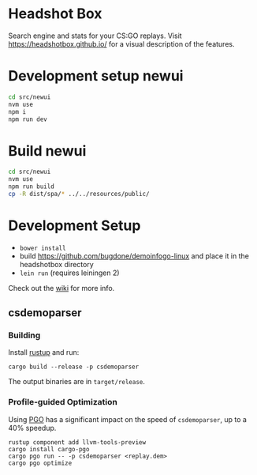 # Headshot Box

Search engine and stats for your CS:GO replays. Visit
https://headshotbox.github.io/ for a visual description of the features.

# Development setup newui

```bash
cd src/newui
nvm use
npm i
npm run dev
```

# Build newui

```bash
cd src/newui
nvm use
npm run build
cp -R dist/spa/* ../../resources/public/
```

# Development Setup

* `bower install`
* build https://github.com/bugdone/demoinfogo-linux and place it in the headshotbox directory
* `lein run` (requires leiningen 2)

Check out the [wiki](https://github.com/bugdone/headshotbox/wiki) for more info.

## csdemoparser

### Building

Install [rustup](https://rustup.rs/) and run:

```shell
cargo build --release -p csdemoparser
```

The output binaries are in `target/release`.

### Profile-guided Optimization

Using [PGO][pgo] has a significant impact on the speed of `csdemoparser`, up to a 40% speedup.

```shell
rustup component add llvm-tools-preview
cargo install cargo-pgo
cargo pgo run -- -p csdemoparser <replay.dem>
cargo pgo optimize
```

[pgo]: https://doc.rust-lang.org/rustc/profile-guided-optimization.html

